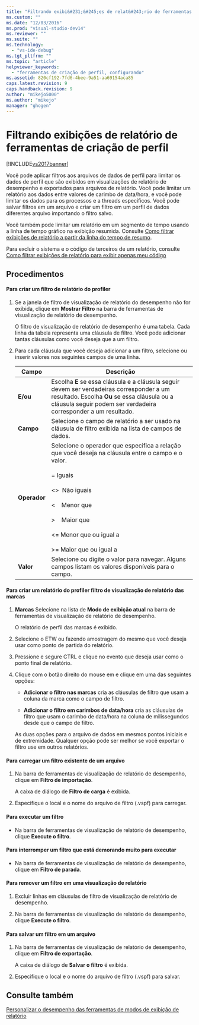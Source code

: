 ```yaml
---
title: "Filtrando exibi&#231;&#245;es de relat&#243;rio de ferramentas de cria&#231;&#227;o de perfil | Microsoft Docs"
ms.custom: ""
ms.date: "12/03/2016"
ms.prod: "visual-studio-dev14"
ms.reviewer: ""
ms.suite: ""
ms.technology: 
  - "vs-ide-debug"
ms.tgt_pltfrm: ""
ms.topic: "article"
helpviewer_keywords: 
  - "ferramentas de criação de perfil, configurando"
ms.assetid: 820cf192-7fd6-4bee-9a51-aa69154aca85
caps.latest.revision: 9
caps.handback.revision: 9
author: "mikejo5000"
ms.author: "mikejo"
manager: "ghogen"
---
```

# Filtrando exibi&#231;&#245;es de relat&#243;rio de ferramentas de cria&#231;&#227;o de perfil
[!INCLUDE[vs2017banner](../code-quality/includes/vs2017banner.md)]

Você pode aplicar filtros aos arquivos de dados de perfil para limitar os dados de perfil que são exibidos em visualizações de relatório de desempenho e exportados para arquivos de relatório.  Você pode limitar um relatório aos dados entre valores de carimbo de data\/hora, e você pode limitar os dados para os processos e a threads específicos.  Você pode salvar filtros em um arquivo e criar um filtro em um perfil de dados diferentes arquivo importando o filtro salvo.  
  
 Você também pode limitar um relatório em um segmento de tempo usando a linha de tempo gráfico na exibição resumida.  Consulte [Como filtrar exibições de relatório a partir da linha do tempo de resumo](../Topic/How%20to:%20Filter%20Report%20Views%20from%20the%20Summary%20Timeline.md).  
  
 Para excluir o sistema e o código de terceiros de um relatório, consulte [Como filtrar exibições de relatório para exibir apenas meu código](../Topic/How%20to:%20Filter%20Profiling%20Tools%20Report%20Views%20to%20Display%20Just%20My%20Code.md)  
  
## Procedimentos  
  
#### Para criar um filtro de relatório do profiler  
  
1.  Se a janela de filtro de visualização de relatório do desempenho não for exibida, clique em **Mostrar Filtro** na barra de ferramentas de visualização de relatório de desempenho.  
  
     O filtro de visualização de relatório de desempenho é uma tabela.  Cada linha da tabela representa uma cláusula de filtro.  Você pode adicionar tantas cláusulas como você deseja que a um filtro.  
  
2.  Para cada cláusula que você deseja adicionar a um filtro, selecione ou inserir valores nos seguintes campos de uma linha.  
  
    |Campo|Descrição|  
    |-----------|---------------|  
    |**E\/ou**|Escolha **E** se essa cláusula e a cláusula seguir devem ser verdadeiras corresponder a um resultado.  Escolha **Ou** se essa cláusula ou a cláusula seguir podem ser verdadeira corresponder a um resultado.|  
    |**Campo**|Selecione o campo de relatório a ser usado na cláusula de filtro exibida na lista de campos de dados.|  
    |**Operador**|Selecione o operador que especifica a relação que você deseja na cláusula entre o campo e o valor.<br /><br /> \= Iguais<br /><br /> \<\>  Não iguais<br /><br /> \<    Menor que<br /><br /> \>    Maior que<br /><br /> \<\= Menor que ou igual a<br /><br /> \>\= Maior que ou igual a|  
    |**Valor**|Selecione ou digite o valor para navegar.  Alguns campos listam os valores disponíveis para o campo.|  
  
#### Para criar um relatório do profiler filtro de visualização de relatório das marcas  
  
1.  **Marcas** Selecione na lista de **Modo de exibição atual** na barra de ferramentas de visualização de relatório de desempenho.  
  
     O relatório de perfil das marcas é exibido.  
  
2.  Selecione o ETW ou fazendo amostragem do mesmo que você deseja usar como ponto de partida do relatório.  
  
3.  Pressione e segure CTRL e clique no evento que deseja usar como o ponto final de relatório.  
  
4.  Clique com o botão direito do mouse em e clique em uma das seguintes opções:  
  
    -   **Adicionar o filtro nas marcas** cria as cláusulas de filtro que usam a coluna da marca como o campo de filtro.  
  
    -   **Adicionar o filtro em carimbos de data\/hora** cria as cláusulas de filtro que usam o carimbo de data\/hora na coluna de milissegundos desde que o campo de filtro.  
  
     As duas opções para o arquivo de dados em mesmos pontos iniciais e de extremidade.  Qualquer opção pode ser melhor se você exportar o filtro use em outros relatórios.  
  
#### Para carregar um filtro existente de um arquivo  
  
1.  Na barra de ferramentas de visualização de relatório de desempenho, clique em **Filtro de importação**.  
  
     A caixa de diálogo de **Filtro de carga** é exibida.  
  
2.  Especifique o local e o nome do arquivo de filtro \(.vspf\) para carregar.  
  
#### Para executar um filtro  
  
-   Na barra de ferramentas de visualização de relatório de desempenho, clique **Execute o filtro**.  
  
#### Para interromper um filtro que está demorando muito para executar  
  
-   Na barra de ferramentas de visualização de relatório de desempenho, clique em **Filtro de parada**.  
  
#### Para remover um filtro em uma visualização de relatório  
  
1.  Excluir linhas em cláusulas de filtro de visualização de relatório de desempenho.  
  
2.  Na barra de ferramentas de visualização de relatório de desempenho, clique **Execute o filtro**.  
  
#### Para salvar um filtro em um arquivo  
  
1.  Na barra de ferramentas de visualização de relatório de desempenho, clique em **Filtro de exportação**.  
  
     A caixa de diálogo de **Salvar o filtro** é exibida.  
  
2.  Especifique o local e o nome do arquivo de filtro \(.vspf\) para salvar.  
  
## Consulte também  
 [Personalizar o desempenho das ferramentas de modos de exibição de relatório](../profiling/customizing-performance-tools-report-views.md)